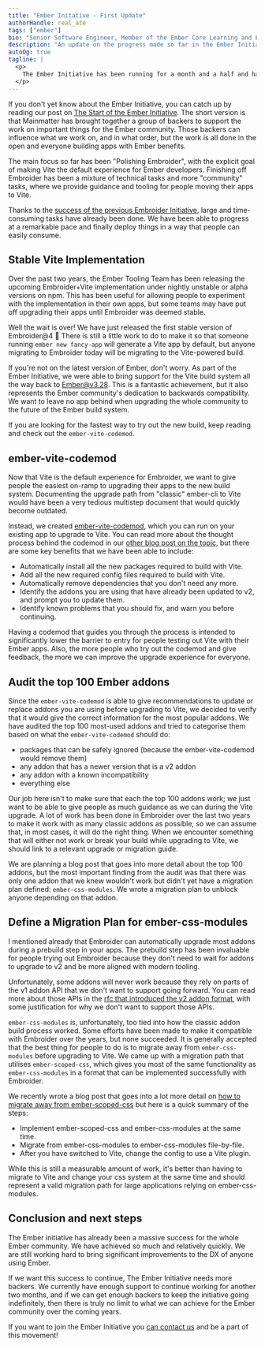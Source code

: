 ```yaml
---
title: "Ember Initative - First Update"
authorHandle: real_ate
tags: ["ember"]
bio: "Senior Software Engineer, Member of the Ember Core Learning and Ember Core Tooling teams."
description: "An update on the progress made so far in the Ember Initiative"
autoOg: true
tagline: |
  <p>
    The Ember Initiative has been running for a month and a half and has been a wild ride of success after success. The Ember Initiative backers have had big wins and these have trickled down to the rest of the community, making it better for everyone. We have also hit significant milestones with Embroider.
  </p>
---
```


If you don't yet know about the Ember Initiative, you can catch up by reading our post on [The Start of the Ember Initiative](/blog/2025/02/25/the-ember-initiative/). The short version is that Mainmatter has brought together a group of backers to support the work on important things for the Ember community. Those backers can influence what we work on, and in what order, but the work is all done in the open and everyone building apps with Ember benefits.

The main focus so far has been "Polishing Embroider", with the explicit goal of making Vite the default experience for Ember developers. Finishing off Embroider has been a mixture of technical tasks and more "community" tasks, where we provide guidance and tooling for people moving their apps to Vite.

Thanks to the [success of the previous Embroider Initiative](https://mainmatter.com/blog/2024/07/16/embroider-update/), large and time-consuming tasks have already been done. We have been able to progress at a remarkable pace and finally deploy things in a way that people can easily consume.

## Stable Vite Implementation

Over the past two years, the Ember Tooling Team has been releasing the upcoming Embroider+Vite implementation under nightly unstable or alpha versions on npm. This has been useful for allowing people to experiment with the implementation in their own apps, but some teams may have put off upgrading their apps until Embroider was deemed stable.

Well the wait is over! We have just released the first stable version of Embroider@4 🎉 There is still a little work to do to make it so that someone running `ember new fancy-app` will generate a Vite app by default, but anyone migrating to Embroider today will be migrating to the Vite-powered build.

If you're not on the latest version of Ember, don't worry. As part of the Ember Initiative, we were able to bring support for the Vite build system all the way back to Ember@v3.28. This is a fantastic achievement, but it also represents the Ember community's dedication to backwards compatibility. We want to leave no app behind when upgrading the whole community to the future of the Ember build system.

If you are looking for the fastest way to try out the new build, keep reading and check out the `ember-vite-codemod`.

## ember-vite-codemod

Now that Vite is the default experience for Embroider, we want to give people the easiest on-ramp to upgrading their apps to the new build system. Documenting the upgrade path from "classic" ember-cli to Vite would have been a very tedious multistep document that would quickly become outdated.

Instead, we created [ember-vite-codemod](https://github.com/mainmatter/ember-vite-codemod), which you can run on your existing app to upgrade to Vite. You can read more about the thought process behind the codemod in our [other blog post on the topic](https://mainmatter.com/blog/2025/03/10/ember-vite-codemod/), but there are some key benefits that we have been able to include:

- Automatically install all the new packages required to build with Vite.
- Add all the new required config files required to build with Vite.
- Automatically remove dependencies that you don't need any more.
- Identify the addons you are using that have already been updated to v2, and prompt you to update them.
- Identify known problems that you should fix, and warn you before continuing.

Having a codemod that guides you through the process is intended to significantly lower the barrier to entry for people testing out Vite with their Ember apps. Also, the more people who try out the codemod and give feedback, the more we can improve the upgrade experience for everyone.

## Audit the top 100 Ember addons

Since the `ember-vite-codemod` is able to give recommendations to update or replace addons you are using before upgrading to Vite, we decided to verify that it would give the correct information for the most popular addons. We have audited the top 100 most-used addons and tried to categorise them based on what the `ember-vite-codemod` should do:

- packages that can be safely ignored (because the ember-vite-codemod would remove them)
- any addon that has a newer version that is a v2 addon
- any addon with a known incompatibility
- everything else

Our job here isn't to make sure that each the top 100 addons work; we just want to be able to give people as much guidance as we can during the Vite upgrade. A lot of work has been done in Embroider over the last two years to make it work with as many classic addons as possible, so we can assume that, in most cases, it will do the right thing. When we encounter something that will either not work or break your build while upgrading to Vite, we should link to a relevant upgrade or migration guide.

We are planning a blog post that goes into more detail about the top 100 addons, but the most important finding from the audit was that there was only one addon that we knew wouldn't work but didn't yet have a migration plan defined: `ember-css-modules`. We wrote a migration plan to unblock anyone depending on that addon.

## Define a Migration Plan for ember-css-modules

I mentioned already that Embroider can automatically upgrade most addons during a prebuild step in your apps. The prebuild step has been invaluable for people trying out Embroider because they don't need to wait for addons to upgrade to v2 and be more aligned with modern tooling.

Unfortunately, some addons will never work because they rely on parts of the v1 addon API that we don't want to support going forward. You can read more about those APIs in the [rfc that introduced the v2 addon format](https://rfcs.emberjs.com/id/0507-embroider-v2-package-format/), with some justification for why we don't want to support those APIs.

`ember-css-modules` is, unfortunately, too tied into how the classic addon build process worked. Some efforts have been made to make it compatible with Embroider over the years, but none succeeded. It is generally accepted that the best thing for people to do is to migrate away from `ember-css-modules` before upgrading to Vite. We came up with a migration path that utilises `ember-scoped-css`, which gives you most of the same functionality as `ember-css-modules` in a format that can be implemented successfully with Embroider.

We recently wrote a blog post that goes into a lot more detail on [how to migrate away from ember-scoped-css](/blog/2025/03/28/migrate-from-ember-css-modules/) but here is a quick summary of the steps:

- Implement ember-scoped-css and ember-css-modules at the same time.
- Migrate from ember-css-modules to ember-css-modules file-by-file.
- After you have switched to Vite, change the config to use a Vite plugin.

While this is still a measurable amount of work, it's better than having to migrate to Vite and change your css system at the same time and should represent a valid migration path for large applications relying on ember-css-modules.

## Conclusion and next steps

The Ember initiative has already been a massive success for the whole Ember community. We have achieved so much and relatively quickly. We are still working hard to bring significant improvements to the DX of anyone using Ember.

If we want this success to continue, The Ember Initiative needs more backers. We currently have enough support to continue working for another two months, and if we can get enough backers to keep the initiative going indefinitely, then there is truly no limit to what we can achieve for the Ember community over the coming years.

If you want to join the Ember Initiative you [can contact us](https://mainmatter.com/contact/) and be a part of this movement!
